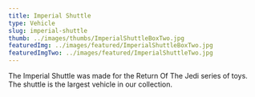 ```yaml
---
title: Imperial Shuttle
type: Vehicle
slug: imperial-shuttle
thumb: ../images/thumbs/ImperialShuttleBoxTwo.jpg
featuredImg: ../images/featured/ImperialShuttleBoxTwo.jpg
featuredImgTwo: ../images/featured/ImperialShuttleTwo.jpg
---
```


The Imperial Shuttle was made for the Return Of The Jedi series of toys. The shuttle is the largest vehicle in our collection.
